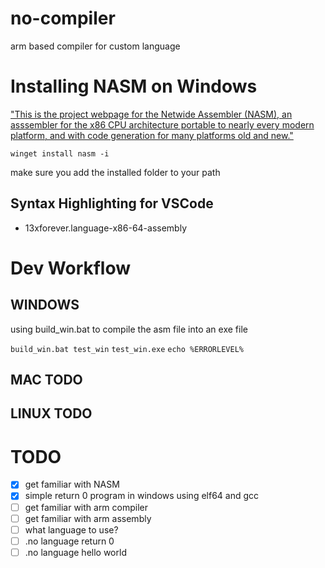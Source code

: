 # no-compiler
arm based compiler for custom language

# Installing NASM on Windows

["This is the project webpage for the Netwide Assembler (NASM), an asssembler for the x86 CPU architecture portable to nearly every modern platform, and with code generation for many platforms old and new."](https://www.nasm.us/)

``` winget install nasm -i ```

make sure you add the installed folder to your path

## Syntax Highlighting for VSCode

- 13xforever.language-x86-64-assembly

# Dev Workflow

## WINDOWS
using build_win.bat to compile the asm file into an exe file

``` build_win.bat test_win ```
``` test_win.exe ```
``` echo %ERRORLEVEL% ```

## MAC TODO
## LINUX TODO

# TODO

- [x] get familiar with NASM
- [x] simple return 0 program in windows using elf64 and gcc
- [ ] get familiar with arm compiler
- [ ] get familiar with arm assembly
- [ ] what language to use?
- [ ] .no language return 0 
- [ ] .no language hello world